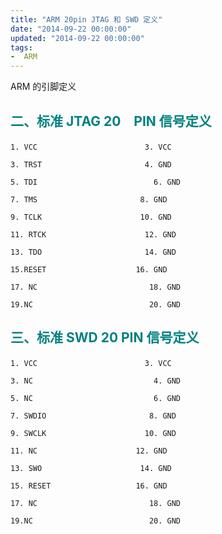 ```yaml
---
title: "ARM 20pin JTAG 和 SWD 定义"
date: "2014-09-22 00:00:00"
updated: "2014-09-22 00:00:00"
tags:
-  ARM
---
```



ARM 的引脚定义

[](/notename/ "archive 20140922")

## <p style="color: #008080;">二、标准 JTAG 20　PIN 信号定义</p>
```
1. VCC                        3. VCC

3. TRST                       4. GND

5. TDI                          6. GND

7. TMS                       8. GND

9. TCLK                      10. GND

11. RTCK                      12. GND

13. TDO                       14. GND

15.RESET                    16. GND

17. NC                         18. GND

19.NC                          20. GND
```

## <p style="color: #008080;">三、标准 SWD 20 PIN 信号定义</p>
```
1. VCC                        3. VCC

3. NC                           4. GND

5. NC                           6. GND

7. SWDIO                       8. GND

9. SWCLK                      10. GND

11. NC                      12. GND

13. SWO                      14. GND

15. RESET                   16. GND

17. NC                         18. GND

19.NC                          20. GND
```



